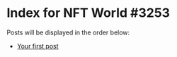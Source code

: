 # Index for NFT World #3253
Posts will be displayed in the order below:

- [Your first post](./001-first.md)

